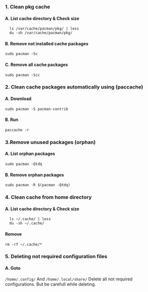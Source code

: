 ### 1. Clean pkg cache

#### A. List cache directory & Check size
```
  ls /var/cache/pacman/pkg/ | less 
  du -sh /var/cache/pacman/pkg/
```
#### B. Remove not installed cache packages
```sudo pacman -Sc```

#### C. Remove all cache packages
```sudo pacman -Scc```

### 2. Clean cache packages automatically using (paccache)

#### A. Download
```sudo pacman -S pacman-contrib```

#### B. Run
```paccache -r```

### 3.Remove unused packages (orphan)

#### A. List orphan packages
```sudo pacman -Qtdq```

#### B. Remove orphan packages
```sudo pacman -R $(pacman -Qtdq)```

### 4. Clean cache from home directory

#### A. List cache directory & Check size
```
  ls ~/.cache/ | less 
  du -sh ~/.cache/
```

#### Remove 
```rm -rf ~/.cache/* ```

### 5. Deleting not required configuration files

#### A. Goto
```/home/.config/```
And
```/home/.local/share/```
Delete all not required configurations. But be carefull while deleting.
